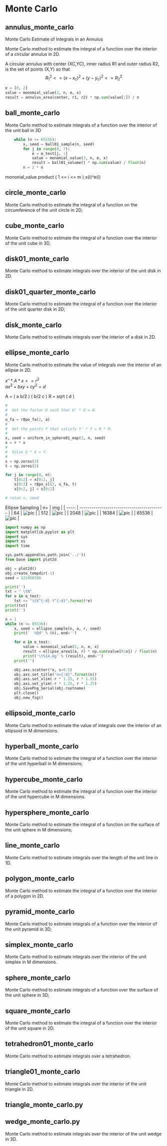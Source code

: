 # Monte Carlo

## annulus_monte_carlo

Monte Carlo Estimate of Integrals in an Annulus

Monte Carlo method to estimate the integral of a function over the interior of a circular annulus in 2D.

A circular annulus with center (XC,YC), inner radius R1 and outer radius R2, is the set of points (X,Y) so that
$$ R_1^2 <= (x-x_c)^2 + (y-y_c)^2 <= R_2^2  $$

```Python
e = [0, 2]
value = monomial_value(2, n, e, x)
result = annulus_area(center, r1, r2) * np.sum(value[:]) / n
```

## ball_monte_carlo

Monte Carlo method to estimate integrals of a function over the interior of the unit ball in 3D

```Python
    while (n <= 65536):
        x, seed = ball01_sample(n, seed)
        for j in range(0, 7):
            e = e_test[j, :]
            value = monomial_value(3, n, e, x)
            result = ball01_volume() * np.sum(value) / float(n)
        n = 2 * n
```

mononial_value
product ( 1 <= i <= m ) x(i)^e(i)

## circle_monte_carlo

Monte Carlo method to estimate the integral of a function on the circumference of the unit circle in 2D;

## cube_monte_carlo

Monte Carlo method to estimate the integral of a function over the interior of the unit cube in 3D.

## disk01_monte_carlo

Monte Carlo method to estimate integrals over the interior of the unit disk in 2D.

## disk01_quarter_monte_carlo

Monte Carlo method to estimate the integral of a function over the interior of the unit quarter disk in 2D;

## disk_monte_carlo

Monte Carlo method to estimate integrals over the interior of a disk in 2D.

## ellipse_monte_carlo

Monte Carlo method to estimate the value of integrals over the interior of an ellipse in 2D.

$x'' * A * x <= r^2$  
$a x^2 + b xy + c y^2 = d$

A = (  a  b/2 )
    ( b/2  c  )
R = sqrt ( d )

```Python
#
#  Get the factor U such that U' * U = A.
#
u_fa = r8po_fa(2, a)
#
#  Get the points Y that satisfy Y' * Y = R * R.
#
x, seed = uniform_in_sphere01_map(2, n, seed)
x = r * x
#
#  Solve U * X = Y.
#
s = np.zeros(2)
t = np.zeros(2)

for j in range(0, n):
    t[0:2] = x[0:2, j]
    s[0:2] = r8po_sl(2, u_fa, t)
    x[0:2, j] = s[0:2]

# retun x, seed
```

Ellipse Sampling
|    n= | img                                        |
| ----: | ------------------------------------------ |
|    64 | ![pic](../img/ellipse_monte_carlo_007.png) |
|   512 | ![pic](../img/ellipse_monte_carlo_010.png) |
|  2048 | ![pic](../img/ellipse_monte_carlo_012.png) |
| 16384 | ![pic](../img/ellipse_monte_carlo_015.png) |
| 65536 | ![pic](../img/ellipse_monte_carlo_017.png) |

```Python
import numpy as np
import matplotlib.pyplot as plt
import sys
import os
import time

sys.path.append(os.path.join('../'))
from base import plot2d

obj = plot2d()
obj.create_tempdir(-1)
seed = 123456789

print('')
txt = " \tN"
for e in e_test:
    txt += "\tX^{:d} Y^{:d}".format(*e)
print(txt)
print('')

n = 1
while (n <= 65536):
    x, seed = ellipse_sample(n, a, r, seed)
    print('  %8d' % (n), end='')

    for e in e_test:
        value = monomial_value(2, n, e, x)
        result = ellipse_area1(a, r) * np.sum(value[0:n]) / float(n)
        print('\t%14.6g' % (result), end='')
    print('')

    obj.axs.scatter(*x, s=0.5)
    obj.axs.set_title("n={:d}".format(n))
    obj.axs.set_xlim(-r * 1.25, r * 1.25)
    obj.axs.set_ylim(-r * 1.25, r * 1.25)
    obj.SavePng_Serial(obj.rootname)
    plt.close()
    obj.new_fig()

```

## ellipsoid_monte_carlo

Monte Carlo method to estimate the value of integrals over the interior of an ellipsoid in M dimensions.

## hyperball_monte_carlo

Monte Carlo method to estimate the integral of a function over the interior of the unit hyperball in M dimensions;

## hypercube_monte_carlo

Monte Carlo method to estimate the integral of a function over the interior of the unit hypercube in M dimensions.

## hypersphere_monte_carlo

Monte Carlo method to estimate the integral of a function on the surface of the unit sphere in M dimensions;

## line_monte_carlo

Monte Carlo method to estimate integrals over the length of the unit line in 1D.

## polygon_monte_carlo

Monte Carlo method to estimate the integral of a function over the interior of a polygon in 2D.

## pyramid_monte_carlo

Monte Carlo method to estimate integrals of a function over the interior of the unit pyramid in 3D;

## simplex_monte_carlo

Monte Carlo method to estimate integrals over the interior of the unit simplex in M dimensions.

## sphere_monte_carlo

Monte Carlo method to estimate integrals of a function over the surface of the unit sphere in 3D;

## square_monte_carlo

Monte Carlo method to estimate the integral of a function over the interior of the unit square in 2D.

## tetrahedron01_monte_carlo

Monte Carlo method to estimate integrals over a tetrahedron.

## triangle01_monte_carlo

Monte Carlo method to estimate integrals over the interior of the unit triangle in 2D.

## triangle_monte_carlo.py

## wedge_monte_carlo.py

Monte Carlo method to estimate integrals over the interior of the unit wedge in 3D.
